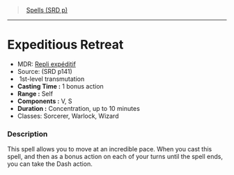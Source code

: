 ﻿---
!SpellItem
Family: SpellVO
Level: 1
Type: transmutation
CastingTime: 1 bonus action
Range: Self
Components: V, S
Duration: Concentration, up to 10 minutes
Classes: Sorcerer, Warlock, Wizard
Id: spells_vo.md#expeditious-retreat
ParentLink: spells_vo.md#spells-srd-p
Name: Expeditious Retreat
ParentName: Spells (SRD p)
NameLevel: 1
AltName: '[Repli expéditif](hd_spells_repli_expeditif.md)'
Source: (SRD p141)
Attributes: {}
---
> [Spells (SRD p)](srd_spells.md)

---

# Expeditious Retreat

- MDR: [Repli expéditif](hd_spells_repli_expeditif.md)
- Source: (SRD p141)
-  1st-level transmutation
- **Casting Time :** 1 bonus action
- **Range :** Self
- **Components :** V, S
- **Duration :** Concentration, up to 10 minutes
- Classes: Sorcerer, Warlock, Wizard

### Description

This spell allows you to move at an incredible pace. When you cast this spell, and then as a bonus action on each of your turns until the spell ends, you can take the Dash action.

